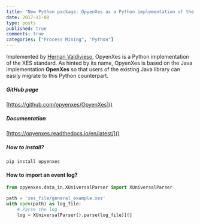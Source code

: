 ```yaml
---
title: "New Python package: OpyenXes as a Python implementation of the XES standard"
date: 2017-11-08
type: posts
published: true
comments: true
categories: ["Process Mining", "Python"]
---
```


Implemented by [Hernan Valdivieso](https://github.com/Hernan4444), OpyenXes is a Python implementation of the XES standard. As hinted by its name, OpyenXes is based on the Java implementation **OpenXes** so that users of the existing Java library can easily migrate to this Python counterpart.

##### GitHub page
[https://github.com/opyenxes/OpyenXes]()

##### Documentation
[https://opyenxes.readthedocs.io/en/latest/]()

##### How to install?
```pip install opyenxes```


#### How to import an event log?
```python
from opyenxes.data_in.XUniversalParser import XUniversalParser

path = 'xes_file/general_example.xes'
with open(path) as log_file:
    # Parse the log
    log = XUniversalParser().parse(log_file)[0]
```
